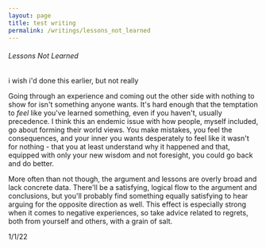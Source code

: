 ```yaml
---
layout: page
title: test writing
permalink: /writings/lessons_not_learned
---
```


###### Lessons Not Learned

i wish i'd done this earlier, but not really

Going through an experience and coming out the other side with nothing to show for isn't something anyone wants. It's hard enough that the temptation to _feel_ like
you've learned something, even if you haven't, usually precedence. I think this an endemic issue with how people, myself included, go about forming their world views. You make mistakes, you feel the consequences, and your inner you wants desperately to feel like it wasn't for nothing - that you at least understand why it happened and that, equipped with only your new wisdom and not foresight, you could go back and do better.

More often than not though, the argument and lessons are overly broad and lack concrete data. There'll be a satisfying, logical flow to the argument and conclusions, but you'll probably find something equally satisfying to hear arguing for the opposite direction as well. This effect is especially strong when it comes to negative experiences, so take advice related to regrets, both from yourself and others, with a grain of salt.






1/1/22